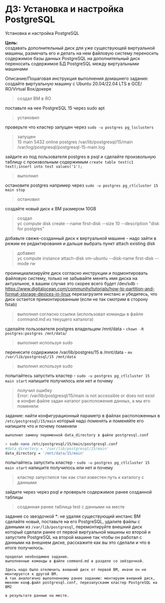 # ДЗ: Установка и настройка PostgreSQL

Установка и настройка PostgreSQL

**Цель:**  
создавать дополнительный диск для уже существующей виртуальной машины, размечать его и делать на нем файловую систему
переносить содержимое базы данных PostgreSQL на дополнительный диск
переносить содержимое БД PostgreSQL между виртуальными машинами

Описание/Пошаговая инструкция выполнения домашнего задания:  
создайте виртуальную машину c Ubuntu 20.04/22.04 LTS в GCE/ЯО/Virtual Box/докере  
> создал ВМ в ЯО  
 
поставьте на нее PostgreSQL 15 через sudo apt  
> установил  

проверьте что кластер запущен через `sudo -u postgres pg_lsclusters`  
>запущен  
>15  main    5432 online postgres /var/lib/postgresql/15/main /var/log/postgresql/postgresql-15-main.log

зайдите из под пользователя postgres в psql и сделайте произвольную таблицу с произвольным содержимым `create table test(c1 text);insert into test values('1');`  
> выполнил

остановите postgres например через `sudo -u postgres pg_ctlcluster 15 main stop`  
> остановил

создайте новый диск к ВМ размером 10GB
> создал  
> yc compute disk create --name first-disk --size 10 --description "disk for postgres"

добавьте свеже-созданный диск к виртуальной машине - надо зайти в режим ее редактирования и дальше выбрать пункт attach existing disk
> добавил  
> yc compute instance attach-disk vm-ubuntu --disk-name first-disk --mode rw

проинициализируйте диск согласно инструкции и подмонтировать файловую систему, только не забывайте менять имя диска на актуальное, в вашем случае это скорее всего будет /dev/sdb - https://www.digitalocean.com/community/tutorials/how-to-partition-and-format-storage-devices-in-linux
перезагрузите инстанс и убедитесь, что диск остается примонтированным (если не так смотрим в сторону fstab)  
> выполнил согласно ссылки (использовал команды в файле command.md из текущего каталога)

сделайте пользователя postgres владельцем /mnt/data - `chown -R postgres:postgres /mnt/data/`
> выполнил используя sudo

перенесите содержимое /var/lib/postgres/15 в /mnt/data - `mv /var/lib/postgresql/15 /mnt/data`
> выполнил используя sudo

попытайтесь запустить кластер - `sudo -u postgres pg_ctlcluster 15 main start`
напишите получилось или нет и почему
> получил ошибку  
> Error: /var/lib/postgresql/15/main is not accessible or does not exist  
> в конфиг.файле задан каталог расположения данных, а мы его поменяли  

задание: найти конфигурационный параметр в файлах расположенных в `/etc/postgresql/15/main` который надо поменять и поменяйте его
напишите что и почему поменяли

```bash
выполнил замену переменной data_directory в файле postgresql.conf

> sudo nano /etc/postgresql/15/main/postgresql.conf
#data_directory = '/var/lib/postgresql/15/main'
data_directory = '/mnt/data/15/main'
```

попытайтесь запустить кластер - `sudo -u postgres pg_ctlcluster 15 main start`
напишите получилось или нет и почему
> кластер запустился так как стал известен путь к каталогу с данными

зайдите через через psql и проверьте содержимое ранее созданной таблицы
> созданная ранее таблица test с данными на месте

задание со звездочкой *: не удаляя существующий инстанс ВМ сделайте новый, поставьте на его PostgreSQL, удалите файлы с данными из `/var/lib/postgresql`, перемонтируйте внешний диск который сделали ранее от первой виртуальной машины ко второй и запустите PostgreSQL на второй машине так чтобы он работал с данными на внешнем диске, расскажите как вы это сделали и что в итоге получилось.

```
проделал необходимое задание.
выполненные команды в файле command.md в разделе со звёздочкой.

Здесь надо было отключить внешний диск от первой ВМ, иначе он не монтируется к другой ВМ.
А так аналогично выполненному ранее заданию: монтируем внешний диск, меняем конф.файл postgresql.conf, перезапускаем кластер PostgreSQL на ВМ2

в результате данные на месте.
```

